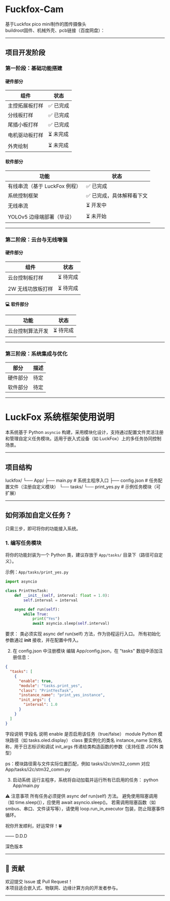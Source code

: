 # Fuckfox-Cam
基于Luckfox pico mini制作的图传摄像头  
buildroot固件、机械外壳、pcb链接（百度网盘）：  

---

##  项目开发阶段

###  第一阶段：基础功能搭建

####  硬件部分

| 组件 | 状态 |
| ---- | ---- |
| 主控拓展板打样 | ✅ 已完成 |
| 分线板打样 | ✅ 已完成 |
| 尾插小板打样 | ✅ 已完成 |
| 电机驱动板打样 | ⏳ 未完成 |
| 外壳绘制 | ⏳ 未完成 |

####  软件部分

| 功能 | 状态 |
| ---- | ---- |
| 有线串流（基于 LuckFox 例程） | ✅ 已完成 |
| 系统控制框架 | ✅ 已完成，具体解释看下文 |
| 无线串流 | ⏳ 开发中 |
| YOLOv5 边缘端部署（毕设） | ⏳ 未开始 |

---

###  第二阶段：云台与无线增强

####  硬件部分

| 组件 | 状态 |
| ---- | ---- |
| 云台控制板打样 | ⏳ 待完成 |
| 2W 无线功放板打样 | ⏳ 待完成 |

#### 💻 软件部分

| 功能 | 状态 |
| ---- | ---- |
| 云台控制算法开发 | ⏳ 待完成 |

---

###  第三阶段：系统集成与优化

| 部分 | 描述 |
| ---- | ---- |
| 硬件部分 | 待定 |
| 软件部分 | 待定 |
---

#  LuckFox 系统框架使用说明

本系统基于 Python `asyncio` 构建，采用模块化设计，支持通过配置文件灵活注册和管理自定义任务模块。适用于嵌入式设备（如 LuckFox）上的多任务协同控制场景。

---

##  项目结构
luckfox/
└── App/
├── main.py               # 系统主程序入口
├── config.json           # 任务配置文件（注册自定义模块）
└── tasks/
└── print_yes.py          # 示例任务模块（可扩展）

---

##  如何添加自定义任务？

只需三步，即可将你的功能接入系统。

### 1. 编写任务模块

将你的功能封装为一个 Python 类，建议存放于 `App/tasks/` 目录下（路径可自定义）。

示例：`App/tasks/print_yes.py`
```python
import asyncio

class PrintYesTask:
    def __init__(self, interval: float = 1.0):
        self.interval = interval

    async def run(self):
        while True:
            print("Yes")
            await asyncio.sleep(self.interval)
```

要求：
类必须实现 async def run(self) 方法，作为协程运行入口。
所有初始化参数通过 __init__ 接收，并在配置中传入。

2. 在 config.json 中注册模块
编辑 App/config.json，在 "tasks" 数组中添加注册信息：

```json
{
  "tasks": [
    {
      "enable": true,
      "module": "tasks.print_yes",
      "class": "PrintYesTask",
      "instance_name": "print_yes_instance",
      "init_args": {
        "interval": 1.0
      }
    }
  ]
}
```

字段说明
字段名	说明
enable	是否启用该任务（true/false）
module	Python 模块路径（如 tasks.oled.display）
class	要实例化的类名
instance_name	实例名称，用于日志标识和调试
init_args	传递给类构造函数的参数（支持任意 JSON 类型）

ps：模块路径需与文件实际位置匹配，例如 tasks/i2c/stm32_comm 对应 App/tasks/i2c/stm32_comm.py

3. 启动系统
运行主程序，系统将自动加载并运行所有已启用的任务：
python App/main.py

⚠️ 注意事项
所有任务必须提供 async def run(self) 方法。
避免使用阻塞调用（如 time.sleep()），应使用 await asyncio.sleep()。
若需调用阻塞函数（如 smbus、串口、文件读写等），请使用 loop.run_in_executor 包装，防止阻塞事件循环。

祝你开发顺利，好运常伴！🍀

—— D.D.D

深色版本

---

## 🤝 贡献

欢迎提交 Issue 或 Pull Request！  
本项目适合嵌入式、物联网、边缘计算方向的开发者参与。

---
